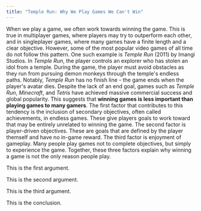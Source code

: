 ```yaml
---
title: "Temple Run: Why We Play Games We Can't Win"
---
```


When we play a game, we often work towards winning the game. This is true in multiplayer games, where players may try to outperform each other, and in singleplayer games, where many games have a finite length and a clear objective. However, some of the most popular video games of all time do not follow this pattern. One such example is *Temple Run* (2011) by Imangi Studios. In *Temple Run*, the player controls an explorer who has stolen an idol from a temple. During the game, the player must avoid obstacles as they run from pursuing demon monkeys through the temple's endless paths. Notably, *Temple Run* has no finish line - the game ends when the player's avatar dies. Despite the lack of an end goal, games such as *Temple Run*, *Minecraft*, and *Tetris* have achieved massive commercial success and global popularity. This suggests that **winning games is less important than playing games to many gamers**. The first factor that contributes to this tendency is the inclusion of secondary objectives, often called achievements, in endless games. These give players goals to work toward that may be entirely unrelated to winning the game. The second factor is player-driven objectives. These are goals that are defined by the player themself and have no in-game reward. The third factor is enjoyment of gameplay. Many people play games not to complete objectives, but simply to experience the game. Together, these three factors explain why winning a game is not the only reason people play.

This is the first argument.

This is the second argument.

This is the third argument.

This is the conclusion.
